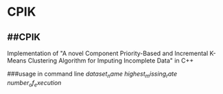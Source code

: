 # CPIK

##CPIK
---
Implementation of "A novel Component Priority-Based and Incremental K-Means Clustering Algorithm for Imputing Incomplete Data" in C++

###usage in command line
    $dataset_name$ $highest_missing_rate$ $number_of_execution$
    
    
